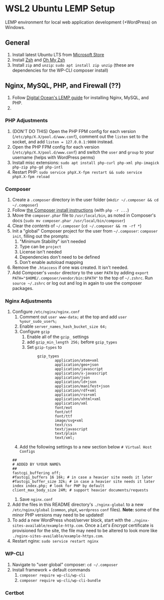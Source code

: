 # WSL2 Ubuntu LEMP Setup

LEMP environment for local web application development (+WordPress)      on Windows. 

## General

1. Install latest Ubuntu LTS from [Microsoft Store](https://apps.microsoft.com/store/apps)
1. Install [Zsh](https://github.com/ohmyzsh/ohmyzsh/wiki/Installing-ZSH) and [Oh My Zsh](https://github.com/ohmyzsh/ohmyzsh/wiki#welcome-to-oh-my-zsh)
1. Install `zip` and `unzip`: `sudo apt install zip unzip` (these are dependencies for the WP-CLI composer install)

## Nginx, MySQL, PHP, and Firewall (??)

1. Follow [Digital Ocean's LEMP guide](https://www.digitalocean.com/community/tutorials/how-to-install-linux-nginx-mysql-php-lemp-stack-on-ubuntu-22-04) for installing Nginx, MySQL, and PHP.
2. 

### PHP Adjustments

1. (DON'T DO THIS) Open the PHP FPM config for each version (`/etc/php/X.X/pool.d/www.conf`), comment out the `listen` set to the socket, and add `listen = 127.0.0.1:9000` instead.
1. Open the PHP FPM config for each version (`/etc/php/X.X/pool.d/www.conf`) and switch the `user` and `group` to your username (helps with WordPress perms)
1. Install misc extensions: `sudo apt install php-curl php-xml php-imagick php-zip php-gd php-intl`
1. Restart PHP: `sudo service phpX.X-fpm restart && sudo service phpX.X-fpm reload`

### Composer

1. Create a `.composer` directory in the user folder (`mkdir ~/.composer && cd ~/.composer`)
1. Follow [the Composer install instructions](https://getcomposer.org/download/) (with `php -r ...`)
1. Move the `composer.phar` file to `/usr/local/bin`, as noted in Composer's docs (`sudo mv composer.phar /usr/local/bin/composer`)
1. Clear the *contents* of `~/.composer` (`cd ~/.composer && rm -rf *`)
1. Init a "global" Composer project for the user from `~/.composer`: `composer init`, filling out the prompts:
   1. "Minimum Stability" isn't needed
   1. Type can be `project`
   1. License isn't needed
   1. Dependencies don't need to be defined
   1. Don't enable autoload mapping
1. Remove the `.htaccess` if one was created. It isn't needed.
1. Add Composer's `vendor` directory to the user `PATH` by adding `export PATH="$HOME/.composer/vendor/bin:$PATH"` to the top of `~/.zshrc`. Run `source ~/.zshrc` or log out and log in again to use the composer packages.

### Nginx Adjustments

1. Configure `/etc/nginx/nginx.conf`
   1. Comment out `user www-data;` at the top and add `user %your_sudo_user%;`
   1. Enable `server_names_hash_bucket_size 64;`
   1. Configure `gzip`
      1. Enable all of the `gzip_` settings
      1. add `gzip_min_length 256;` before `gzip_types`
      1. Set `gzip-types` to
      ```
              gzip_types
                      application/atom+xml
                      application/geo+json
                      application/javascript
                      application/x-javascript
                      application/json
                      application/ld+json
                      application/manifest+json
                      application/rdf+xml
                      application/rss+xml
                      application/xhtml+xml
                      application/xml
                      font/eot
                      font/otf
                      font/ttf
                      image/svg+xml
                      text/css
                      text/javascript
                      text/plain
                      text/xml;
      ```
   1. Add the following settings to a new section below `# Virtual Host Configs`
   ```
   ##
   # ADDED BY %YOUR NAME%
   ##
   fastcgi_buffering off;
   #fastcgi_buffers 16 16k; # in case a heavier site needs it later
   #fastcgi_buffer_size 32k; # in case a heavier site needs it later
   index index.php; # look for PHP by default
   client_max_body_size 24M; # support heavier documents/requests
   ```
   1. Save `nginx.conf`
1. Add the files in this README directory's `./nginx-global` to a new `/etc/nginx/global` (`common`, `phpX`, `wordpress` `conf` files). **Note:** some of the minor PHP versions may need to be updated!
1. To add a new WordPress vhost/server block, start with the `./nginx-sites-available/example-http.com`. Once a *Let's Encrypt* certificate is provisioned for the site, the file may need to be altered to look more like `./nginx-sites-available/example-https.com`.
1. Restart nginx: `sudo service restart nginx`

### WP-CLI

1. Navigate to "user global" composer: `cd ~/.composer`
1. Install framework + default commands
   1. `composer require wp-cli/wp-cli`
   2. `composer require wp-cli/wp-cli-bundle`

### Certbot

